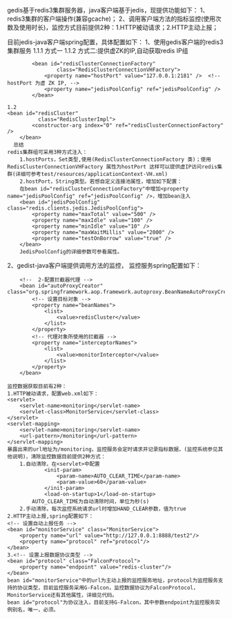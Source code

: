 gedis基于redis3集群服务器，java客户端基于jedis，现提供功能如下：
1、redis3集群的客户端操作(兼容gcache)；
2、调用客户端方法的指标监控(使用次数及使用时长)，监控方式目前提供2种：1.HTTP被动请求；2.HTTP主动上报；

目前jedis-java客户端spring配置，具体配置如下：
1、使用gedis客户端的redis3集群服务
	 1.1.1 方式一	<bean id="redisClusterConnectionFactory"
			  		class="RedisClusterConnectionFactory">
						<!--<property name="hostPorts">-->
					<!--<set>-->
					<!--<value>10.58.47.100:7010</value>-->
					<!--<value>10.58.47.100:7011</value>-->
					<!--<value>10.58.47.100:7012</value>-->
					<!--<value>10.58.47.101:7010</value>-->
					<!--<value>10.58.47.101:7011</value>-->
					<!--<value>10.58.47.101:7012</value>-->
					<!--</set>-->
					<!--</property>-->
					<property name="hostPort" value="10.58.47.100:7010,10.58.47.100:7011,10.58.47.100:7012,10.58.47.101:7010,10.58.47.101:7011,10.58.47.101:7012" />
				</bean>
	1.1.2 方式二:提供虚ZK的IP,自动获取redis IP组
	
			<bean id="redisClusterConnectionFactory"
		  			class="RedisClusterConnectionVHFactory">
				<property name="hostPort" value="127.0.0.1:2181" />  <!--hostPort 为虚 ZK IP, -->
				<property name="jedisPoolConfig" ref="jedisPoolConfig" />
			</bean>
	
	1.2			
	<bean id="redisCluster"
    		  class="RedisClusterImpl">
    		<constructor-arg index="0" ref="redisClusterConnectionFactory" />
    	</bean>
      总结 	
    redis集群组可采用3种方式注入：
        1.hostPorts，Set类型,使用(RedisClusterConnectionFactory 类)；使用RedisClusterConnectionVHFactory 属性为hostPort 这样可以提供虚IP访问redis集群(详细可参考test/resources/applicationContext-VH.xml)
        2.hostPort，String类型。若想自定义连接池属性，增加如下配置：
        在bean id="redisClusterConnectionFactory"中增加<property name="jedisPoolConfig" ref="jedisPoolConfig" />，增加bean注入
        <bean id="jedisPoolConfig" class="redis.clients.jedis.JedisPoolConfig">
            <property name="maxTotal" value="500" />
            <property name="maxIdle" value="100" />
            <property name="minIdle" value="10" />
            <property name="maxWaitMillis" value="2000" />
            <property name="testOnBorrow" value="true" />
        </bean>
        JedisPoolConfig的详细参数可参看属性。
        

2、gedist-java客户端提供调用方法的监控，
    监控服务spring配置如下：
        <!-- 1-监控拦截器 -->
    	<bean id="monitorInterceptor" class="MonitorInterceptor" />

    	<!--  2-配置拦截器代理 -->
    	<bean id="autoProxyCreator" class="org.springframework.aop.framework.autoproxy.BeanNameAutoProxyCreator">
    		<!-- 设置目标对象 -->
    		<property name="beanNames">
    			<list>
    				<value>redisCluster</value>
    			</list>
    		</property>
    		<!-- 代理对象所使用的拦截器 -->
    		<property name="interceptorNames">
    			<list>
    				<value>monitorInterceptor</value>
    			</list>
    		</property>
    	</bean>

    监控数据获取目前有2种：
    1.HTTP被动请求，配置web.xml如下：
    <servlet>
		<servlet-name>monitoring</servlet-name>
		<servlet-class>MonitorService</servlet-class>
	</servlet>
	<servlet-mapping>
		<servlet-name>monitoring</servlet-name>
		<url-pattern>/monitoring</url-pattern>
	</servlet-mapping>
	暴露出来的url地址为/monitoring，监控服务会定时请求并记录指标数据，(监控系统参见其他说明)，清除监控数据目前提供2种方式：
	    1.自动清除，在<servlet>中配置
                <init-param>
        			<param-name>AUTO_CLEAR_TIME</param-name>
        			<param-value>60</param-value>
        		</init-param>
        		<load-on-startup>1</load-on-startup>
            AUTO_CLEAR_TIME为自动清除时间，单位为秒(s)
        2.手动清除，每次监控系统请求url时增加HAND_CLEAR参数，值为true
    2.HTTP主动上报,spring配置如下：
    <!-- 设置自动上报任务 -->
	<bean id="monitorService" class="MonitorService">
		<property name="url" value="http://127.0.0.1:8888/test2"/>
		<property name="protocol" ref="protocol"/>
	</bean>
	3.<!-- 设置上报数据协议类型 -->
	<bean id="protocol" class="FalconProtocol">
		<property name="endpoint" value="redis-cluster"/>
	</bean>
	bean id="monitorService"中的url为主动上报的监控服务地址，protocol为监控服务支持的协议类型，目前监控服务采用G-Falcon，监控数据协议为FalconProtocol，MonitorService还有其他属性，详细见代码。
	bean id="protocol"为协议注入，目前支持G-Falcon，其中参数endpoint为监控服务实例别名，唯一，必须。